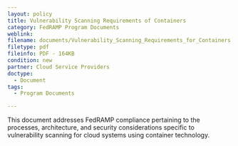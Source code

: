 ```yaml
---
layout: policy   
title: Vulnerability Scanning Requirements of Containers
category: FedRAMP Program Documents
weblink:
filename: documents/Vulnerability_Scanning_Requirements_for_Containers.pdf
filetype: pdf
fileinfo: PDF - 164KB
condition: new
partner: Cloud Service Providers
doctype:
  - Document
tags:
  - Program Documents

---
```

This document addresses FedRAMP compliance pertaining to the processes, architecture, and security considerations specific to vulnerability scanning for cloud systems using container technology.
